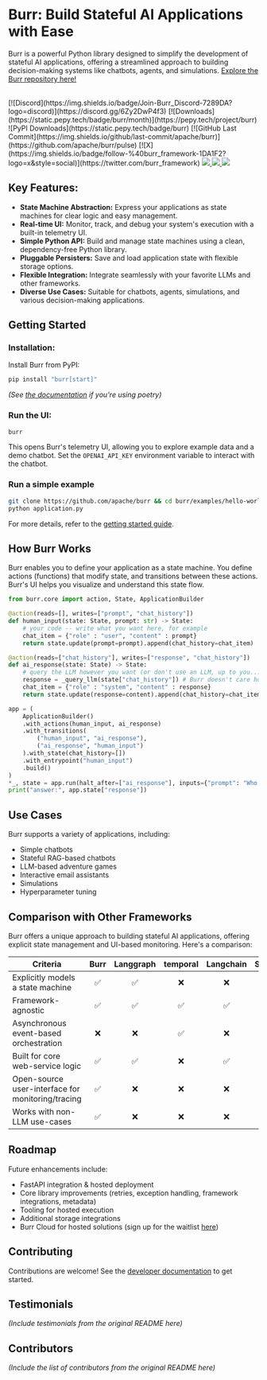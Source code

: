 # Burr: Build Stateful AI Applications with Ease

Burr is a powerful Python library designed to simplify the development of stateful AI applications, offering a streamlined approach to building decision-making systems like chatbots, agents, and simulations.  [Explore the Burr repository here!](https://github.com/apache/burr)

<br>
[![Discord](https://img.shields.io/badge/Join-Burr_Discord-7289DA?logo=discord)](https://discord.gg/6Zy2DwP4f3)
[![Downloads](https://static.pepy.tech/badge/burr/month)](https://pepy.tech/project/burr)
![PyPI Downloads](https://static.pepy.tech/badge/burr)
[![GitHub Last Commit](https://img.shields.io/github/last-commit/apache/burr)](https://github.com/apache/burr/pulse)
[![X](https://img.shields.io/badge/follow-%40burr_framework-1DA1F2?logo=x&style=social)](https://twitter.com/burr_framework)
<a target="_blank" href="https://linkedin.com/showcase/dagworks-inc" style="background:none">
  <img src="https://img.shields.io/badge/DAGWorks-Follow-purple.svg?logo=linkedin" />
</a>
<a href="https://twitter.com/burr_framework" target="_blank">
  <img src="https://img.shields.io/badge/burr_framework-Follow-purple.svg?logo=X"/>
</a>
<a href="https://twitter.com/dagworks" target="_blank">
  <img src="https://img.shields.io/badge/DAGWorks-Follow-purple.svg?logo=X"/>
</a>

<br>

## Key Features:

*   **State Machine Abstraction:**  Express your applications as state machines for clear logic and easy management.
*   **Real-time UI:**  Monitor, track, and debug your system's execution with a built-in telemetry UI.
*   **Simple Python API:**  Build and manage state machines using a clean, dependency-free Python library.
*   **Pluggable Persisters:** Save and load application state with flexible storage options.
*   **Flexible Integration:**  Integrate seamlessly with your favorite LLMs and other frameworks.
*   **Diverse Use Cases:**  Suitable for chatbots, agents, simulations, and various decision-making applications.

## Getting Started

### Installation:

Install Burr from PyPI:

```bash
pip install "burr[start]"
```
*(See [the documentation](https://burr.dagworks.io/getting_started/install/) if you're using poetry)*

### Run the UI:

```bash
burr
```

This opens Burr's telemetry UI, allowing you to explore example data and a demo chatbot.  Set the `OPENAI_API_KEY` environment variable to interact with the chatbot.

### Run a simple example

```bash
git clone https://github.com/apache/burr && cd burr/examples/hello-world-counter
python application.py
```

For more details, refer to the [getting started guide](https://burr.dagworks.io/getting_started/simple-example/).

## How Burr Works

Burr enables you to define your application as a state machine.  You define actions (functions) that modify state, and transitions between these actions.  Burr's UI helps you visualize and understand this state flow.

```python
from burr.core import action, State, ApplicationBuilder

@action(reads=[], writes=["prompt", "chat_history"])
def human_input(state: State, prompt: str) -> State:
    # your code -- write what you want here, for example
    chat_item = {"role" : "user", "content" : prompt}
    return state.update(prompt=prompt).append(chat_history=chat_item)

@action(reads=["chat_history"], writes=["response", "chat_history"])
def ai_response(state: State) -> State:
    # query the LLM however you want (or don't use an LLM, up to you...)
    response = _query_llm(state["chat_history"]) # Burr doesn't care how you use LLMs!
    chat_item = {"role" : "system", "content" : response}
    return state.update(response=content).append(chat_history=chat_item)

app = (
    ApplicationBuilder()
    .with_actions(human_input, ai_response)
    .with_transitions(
        ("human_input", "ai_response"),
        ("ai_response", "human_input")
    ).with_state(chat_history=[])
    .with_entrypoint("human_input")
    .build()
)
*_, state = app.run(halt_after=["ai_response"], inputs={"prompt": "Who was Aaron Burr, sir?"})
print("answer:", app.state["response"])
```

## Use Cases

Burr supports a variety of applications, including:

*   Simple chatbots
*   Stateful RAG-based chatbots
*   LLM-based adventure games
*   Interactive email assistants
*   Simulations
*   Hyperparameter tuning

## Comparison with Other Frameworks

Burr offers a unique approach to building stateful AI applications, offering explicit state management and UI-based monitoring.  Here's a comparison:

| Criteria                                          | Burr | Langgraph | temporal | Langchain | Superagent | Hamilton |
| ------------------------------------------------- | :--: | :-------: | :------: | :-------: | :--------: | :------: |
| Explicitly models a state machine                 |  ✅  |    ✅     |    ❌    |    ❌     |     ❌     |    ❌    |
| Framework-agnostic                                |  ✅  |    ✅     |    ✅    |    ✅     |     ❌     |    ✅    |
| Asynchronous event-based orchestration            |  ❌  |    ❌     |    ✅    |    ❌     |     ❌     |    ❌    |
| Built for core web-service logic                  |  ✅  |    ✅     |    ❌    |    ✅     |     ✅     |    ✅    |
| Open-source user-interface for monitoring/tracing |  ✅  |    ❌     |    ❌    |    ❌     |     ❌     |    ✅    |
| Works with non-LLM use-cases                      |  ✅  |    ❌     |    ❌    |    ❌     |     ❌     |    ✅    |

## Roadmap

Future enhancements include:

*   FastAPI integration & hosted deployment
*   Core library improvements (retries, exception handling, framework integrations, metadata)
*   Tooling for hosted execution
*   Additional storage integrations
*   Burr Cloud for hosted solutions (sign up for the waitlist [here](https://forms.gle/w9u2QKcPrztApRedA))

## Contributing

Contributions are welcome!  See the [developer documentation](https://burr.dagworks.io/contributing) to get started.

## Testimonials

*(Include testimonials from the original README here)*

## Contributors

*(Include the list of contributors from the original README here)*
